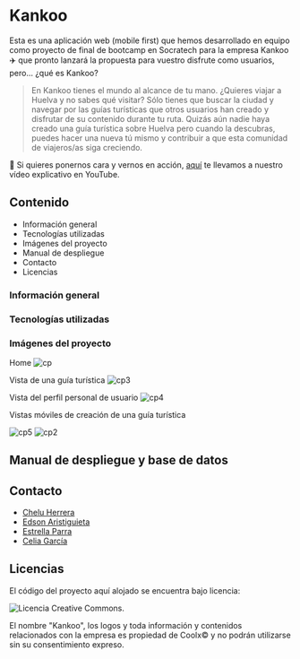 # Kankoo
Esta es una aplicación web (mobile first) que hemos desarrollado en equipo como proyecto de final de bootcamp en Socratech para la empresa Kankoo ✈️ que pronto lanzará la propuesta para vuestro disfrute como usuarios, pero... ¿qué es Kankoo?

> En Kankoo tienes el mundo al alcance de tu mano. ¿Quieres viajar a Huelva y no sabes qué visitar? Sólo tienes que buscar la ciudad y navegar por las guías turísticas que otros usuarios han creado y disfrutar de su contenido durante tu ruta. Quizás aún nadie haya creado una guía turística sobre Huelva pero cuando la descubras, puedes hacer una nueva tú mismo y contribuir a que esta comunidad de viajeros/as siga creciendo.

🎥 Si quieres ponernos cara y vernos en acción, [aquí](https://www.youtube.com/watch?v=RT6CjkMvZTk&t=2s) te llevamos a nuestro vídeo explicativo en YouTube.
 ## Contenido
 - Información general
 - Tecnologías utilizadas
 - Imágenes del proyecto
 - Manual de despliegue
 - Contacto
 - Licencias

### Información general
### Tecnologías utilizadas
### Imágenes del proyecto
Home
![cp](https://github.com/Celiagarcialopez/Kankoo/assets/146743327/c75fbc16-9bf6-42e3-882d-efaa8e470cc6)

Vista de una guía turística
![cp3](https://github.com/Celiagarcialopez/Kankoo/assets/146743327/5cf7f9d8-3c00-4c5c-b3b4-0db2633f9d42)

Vista del perfil personal de usuario
![cp4](https://github.com/Celiagarcialopez/Kankoo/assets/146743327/5c35f8e2-1201-4e98-8cc8-f87d21200812)

Vistas móviles de creación de una guía turística

![cp5](https://github.com/Celiagarcialopez/Kankoo/assets/146743327/50385b80-7e19-404f-8a0f-18cc0ad3c489)
![cp2](https://github.com/Celiagarcialopez/Kankoo/assets/146743327/55b78289-accb-4996-b803-2105a847fab2)

## Manual de despliegue y base de datos

## Contacto
- [Chelu Herrera](https://www.linkedin.com/in/chelu-herrera)
- [Edson Aristiguieta](https://www.linkedin.com/in/edson-aristiguieta-vidal/)
- [Estrella Parra](https://www.linkedin.com/in/estrella-parra/)
- [Celia García](https://www.linkedin.com/in/celia-garcia-lopez)
## Licencias
El código del proyecto aquí alojado se encuentra bajo licencia: 

![Licencia Creative Commons](https://upload.wikimedia.org/wikipedia/commons/thumb/1/12/Cc-by-nc-sa_icon.svg/220px-Cc-by-nc-sa_icon.svg.png).

El nombre "Kankoo", los logos y toda información y contenidos relacionados con la empresa es propiedad de Coolx© y no podrán utilizarse sin su consentimiento expreso.
